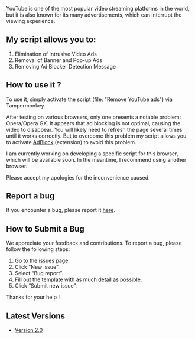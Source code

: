 YouTube is one of the most popular video streaming platforms in the world, but it is also known for its many advertisements, which can interrupt the viewing experience.

## My script allows you to:

1. Elimination of Intrusive Video Ads
2. Removal of Banner and Pop-up Ads
3. Removing Ad Blocker Detection Message

## How to use it ?

To use it, simply activate the script (file: "Remove YouTube ads") via Tampermonkey.

After testing on various browsers, only one presents a notable problem: Opera/Opera GX. It appears that ad blocking is not optimal, causing the video to disappear. You will likely need to refresh the page several times until it works correctly.
But to overcome this problem my script allows you to activate [AdBlock](https://adblockplus.org/fr/download)
 (extension) to avoid this problem.

I am currently working on developing a specific script for this browser, which will be available soon. In the meantime, I recommend using another browser.

Please accept my apologies for the inconvenience caused.

## Report a bug

If you encounter a bug, please report it [here](https://github.com/NOXLVE/Remove-ads-YouTube/issues/new?assignees=&labels=bug&template=bug_report.md&title=%5BBUG%5D).

## How to Submit a Bug

We appreciate your feedback and contributions. To report a bug, please follow the following steps:

1. Go to the [issues page](https://github.com/NOXLVE/Remove-ads-YouTube/issues).
2. Click "New issue".
3. Select “Bug report”.
4. Fill out the template with as much detail as possible.
5. Click “Submit new issue”.

Thanks for your help !

## Latest Versions

- [Version 2.0](https://github.com/NOXLVE/Remove-ads-YouTube/releases/tag/V2)
